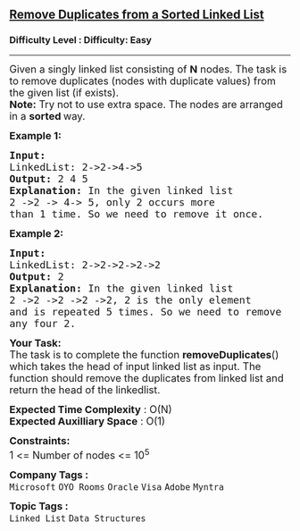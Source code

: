 <h2><a href="https://www.geeksforgeeks.org/problems/remove-duplicate-element-from-sorted-linked-list/1?itm_source=geeksforgeeks&itm_medium=article&itm_campaign=practice_card">Remove Duplicates from a Sorted Linked List</a></h2><h3>Difficulty Level : Difficulty: Easy</h3><hr><div class="problems_problem_content__Xm_eO"><p><span style="font-size: 18px;">Given a singly linked list consisting of <strong>N</strong> nodes. The task is to remove duplicates (nodes with duplicate values) from the given list (if exists).</span><br><span style="font-size: 18px;"><strong>Note:</strong> Try not to use extra space. The nodes are arranged in a <strong>sorted </strong>way.</span></p>
<p><span style="font-size: 18px;"><strong>Example 1:</strong></span></p>
<pre><span style="font-size: 18px;"><strong>Input:
</strong>LinkedList: 2-&gt;2-&gt;4-&gt;5
<strong>Output: </strong>2 4 5<strong>
Explanation: </strong>In the given linked list 
2 -&gt;2 -&gt; 4-&gt; 5, only 2 occurs more 
than 1 time. So we need to remove it once.</span>
</pre>
<p><span style="font-size: 18px;"><strong>Example 2:</strong></span></p>
<pre><span style="font-size: 18px;"><strong>Input:
</strong>LinkedList: 2-&gt;2-&gt;2-&gt;2-&gt;2
<strong>Output: </strong>2<strong>
Explanation: </strong>In the given linked list 
2 -&gt;2 -&gt;2 -&gt;2 -&gt;2, 2 is the only element
and is repeated 5 times. So we need to remove<br>any four 2.</span></pre>
<p><span style="font-size: 18px;"><strong>Your Task:</strong><br>The task is to complete the function&nbsp;<strong>removeDuplicates</strong>() which takes the head of input linked list as input. The function should remove the duplicates from linked list and return the head of the linkedlist.</span></p>
<p><span style="font-size: 18px;"><strong>Expected Time Complexity</strong> : O(N)<br><strong>Expected Auxilliary Space</strong> : O(1)</span></p>
<p><span style="font-size: 18px;"><strong>Constraints:</strong><br>1 &lt;= Number of nodes &lt;= 10<sup>5</sup></span></p></div><p><span style=font-size:18px><strong>Company Tags : </strong><br><code>Microsoft</code>&nbsp;<code>OYO Rooms</code>&nbsp;<code>Oracle</code>&nbsp;<code>Visa</code>&nbsp;<code>Adobe</code>&nbsp;<code>Myntra</code>&nbsp;<br><p><span style=font-size:18px><strong>Topic Tags : </strong><br><code>Linked List</code>&nbsp;<code>Data Structures</code>&nbsp;